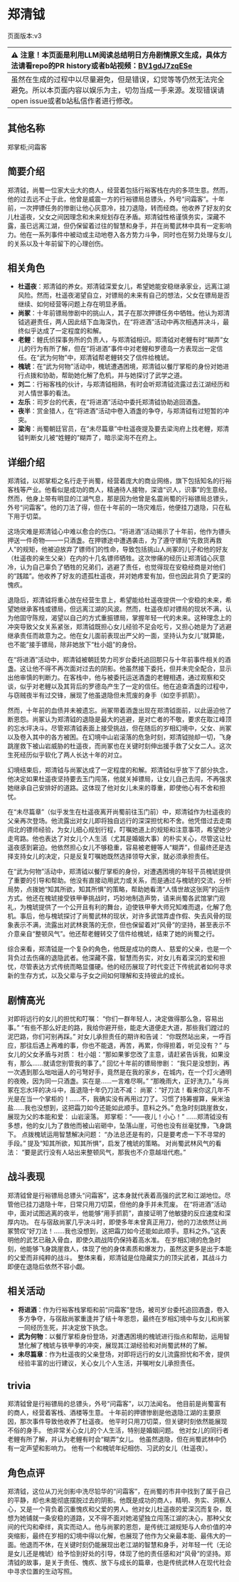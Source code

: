 # 郑清钺
页面版本:v3
 

| :warning: 注意！本页面是利用LLM阅读总结明日方舟剧情原文生成，具体方法请看repo的PR history或者b站视频：[BV1gdJ7zqESe](https://www.bilibili.com/video/BV1gdJ7zqESe/)         |
|:----------------------------|
| 虽然在生成的过程中以尽量避免，但是错误，幻觉等等仍然无法完全避免。所以本页面内容以娱乐为主，切勿当成一手来源。发现错误请open issue或者b站私信作者进行修改。|



## 其他名称
郑掌柜;问霜客
## 简要介绍
郑清钺，尚蜀一位家大业大的商人，经营着包括行裕客栈在内的多项生意。然而，他的过去远不止于此，他曾是威震一方的行裕镖局总镖头，外号“问霜客”。十年前，一次押镖任务的惨剧让他心灰意冷，挂刀退隐，转而经商。他收养了好友的女儿杜遥夜，父女之间因理念和未来规划存在矛盾。郑清钺性格谨慎务实，深藏不露，虽已远离江湖，但仍保留着过往的智慧和身手，并在尚蜀武林中具有一定影响力。他在一系列事件中被动或主动地卷入各方势力斗争，同时也在努力处理与女儿的关系以及十年前留下的心理创伤。
## 相关角色
-   **杜遥夜**：郑清钺的养女。郑清钺深爱女儿，希望她能安稳继承家业，远离江湖风险。然而，杜遥夜渴望自立，对镖局的未来有自己的想法，父女在镖局是否继续、如何经营等问题上存在明显矛盾。
-   **尚冢**：十年前镖局惨剧中的挑山人，其子在那次押镖任务中牺牲。他认为郑清钺逃避责任，两人因此结下血海深仇，在“将进酒”活动中再次相遇并决斗，最终似乎达成了一定程度的和解。
-   **老鲤**：鲤氏侦探事务所的负责人，与郑清钺相识。郑清钺对老鲤有时“糊弄”女儿的行为有所了解，但在“将进酒”事件中对老鲤和罗德岛一方表现出一定信任。在“武为何物”中，郑清钺帮老鲤转交了信件给槐琥。
-   **槐琥**：在“武为何物”活动中，槐琥遭遇困境，郑清钺以餐厅掌柜的身份对她进行点拨和协助，帮助她化解了危机，并与她探讨了武学之道。
-   **刘二**：行裕客栈的伙计，与郑清钺相熟，有时会听郑清钺流露过去江湖经历和对人情世事的看法。
-   **左乐**：司岁台的代表，在“将进酒”活动中委托郑清钺协助追回酒盏。
-   **夜半**：赏金猎人，在“将进酒”活动中卷入酒盏的争夺，与郑清钺有过短暂的冲突。
-   **梁洵**：尚蜀朝廷官员，在“未尽篇章”中杜遥夜提及要去梁洵府上找老鲤，郑清钺判断女儿被“姓鲤的”糊弄了，暗示梁洵不在府上。
## 详细介绍
郑清钺，以郑掌柜之名行走于尚蜀，经营着庞大的商业网络，旗下包括知名的行裕客栈等产业。他看似是成功的商人，精通待人接物，深谙“识人，识事”的生意经。然而，他身上带有明显的江湖气息，那是因为他曾是名震尚蜀的行裕镖局总镖头，外号“问霜客”。他的刀法了得，但在十年前的一场灾难后，他便挂刀退隐，只在私下用于切菜。

这场灾难是郑清钺心中难以愈合的伤口。“将进酒”活动揭示了十年前，他作为镖头押送一件奇物——一只酒盏。在押镖途中遭遇袭击，为了遵守镖局“先救货再救人”的规矩，他被迫放弃了镖师们的性命，导致包括挑山人尚冢的儿子和他的好友（杜遥夜的亲生父亲）在内的十几名镖师牺牲。这次惨痛的经历让郑清钺心灰意冷，认为自己辜负了牺牲的兄弟们，逃避了责任，也觉得现在安稳经商是对他们的“践踏”。他收养了好友的遗孤杜遥夜，并对她疼爱有加，但也因此背负了更深的愧疚。

退隐后，郑清钺将重心放在经营生意上，希望能给杜遥夜提供一个安稳的未来，希望她继承客栈或镖局，但远离江湖的风波。然而，杜遥夜却对镖局的现状不满，认为他固守陈规，渴望以自己的方式重振镖局，掌握年轻一代的未来。这种理念上的冲突导致父女关系紧张，郑清钺既担心女儿经验不足会吃亏，又担心她是为了逃避继承责任而故意为之。他在女儿面前表现出严父的一面，坚持认为女儿“就算能，也不能”接手镖局，除非她放下“杜小姐”的身份。

在“将进酒”活动中，郑清钺被朝廷势力司岁台委托追回那只与十年前事件相关的酒盏。这让他不得不再次面对过去的阴影。他虽然接下委托，但并未完全配合，显示出他审慎的判断力。在客栈中，他与被委托运送酒盏的老鲤相遇，通过观察和交谈，似乎对老鲤以及其背后的罗德岛产生了一定的信任。他在追查酒盏的过程中，与窃贼夜半有过交锋，展现了他虽退隐但未荒废的身手（如空手抓箭）。

然而，十年前的血债并未被遗忘。尚冢带着酒盏出现在郑清钺面前，以此逼迫他了断恩怨。尚冢认为郑清钺的退隐是最大的逃避，是对亡者的不敬，要求在取江峰顶的忘水坪决斗。尽管郑清钺表面上接受挑战，但在随后的岁相幻境中，父女、尚冢以及卷入其中的各方被困。在幻境中山岩滚落的危急时刻，郑清钺抛却一切，飞身跳崖救下被山岩威胁的杜遥夜，而尚冢也在关键时刻伸出援手救了父女二人。这次生死经历似乎软化了两人长达十年的对立。

幻境结束后，郑清钺与尚冢达成了一定程度的和解。郑清钺似乎放下了部分执念，他决定如果杜遥夜坚持要去玉门闯荡，他就关掉镖局，让女儿自己去闯，不再强求她继承自己安排好的道路。这体现了他对女儿未来的尊重，即使他心有不舍和担忧。

在“未尽篇章”（似乎发生在杜遥夜离开尚蜀前往玉门前）中，郑清钺作为杜遥夜的父亲再次登场。他流露出对女儿即将独自远行的深深担忧和不舍。他凭借过去走南闯北的镖师经验，为女儿细心规划行程，叮嘱她道上的规矩和注意事项，希望她少走弯路。他也表达了对女儿个人生活（尤其是婚姻大事）的朴实关心，尽管这让杜遥夜感到窘迫。他依然担心女儿不够稳重，容易被老鲤等人“糊弄”，但最终还是选择支持女儿的决定，只是反复叮嘱她既然选择领导大家，就必须承担责任。

在“武为何物”活动中，郑清钺以餐厅掌柜的身份，对遭遇困境的年轻干员槐琥提供了重要的引导和帮助。他没有直接动用武力或关系，而是通过与槐琥的交流，分析局势，点拨她“知其所欲，知其所惧”的策略，帮助她看清“人情世故这张网”的运作方式。他还在槐琥接受铁甲拳挑战时，巧妙地制造声势，请来尚蜀各武馆掌门观礼，为槐琥提供了一个公开且有利的舞台，迫使铁甲拳大师兄知难而退，化解了危机。事后，他与槐琥探讨了尚蜀武林的现状，对许多武馆弄虚作假、失去风骨的现象表示不满，流露出对武林衰落的无奈，但也保留着对“风骨”的坚持，甚至表示不介意亲自“整顿风气”。他还帮老鲤转交了信件给槐琥，结束了她的尚蜀之行。

综合来看，郑清钺是一个复杂的角色，他既是成功的商人、慈爱的父亲，也是一个背负过去伤痛的退隐武者。他深藏不露，智慧而务实，对女儿有着深沉的爱和担忧，尽管表达方式传统而略显僵硬。他的经历展现了时代变迁下传统武者如何寻求新的生存方式，以及父辈与子女之间如何理解和支持彼此的成长。
## 剧情高光
对即将远行的女儿的担忧和叮嘱：
“你们一群年轻人，决定做得那么急，容易出事。”
“有些不那么好走的路，我给你避开些，能走大道便走大道，那些我们蹚过的泥巴路，你们可别再踩。”
对女儿承担责任的期许和告诫：
“你既然站出来，一呼百应，那往后遇上再难的事，你也不能退，再苦，再累，你得担着，听见没有？”
与女儿的父女矛盾与对质：
杜小姐：“那如果爹您改了主意，请赶紧告诉我，如果没有，那么......就请您别管我的事了。”
回忆十年前的镖局惨剧：
“我只是没想到，再一次遇到那么咄咄逼人的弓弩好手，竟然是在我的家乡，在城内，在一个灯火通明的夜晚，因为同一只酒盏。实在是......一言难尽啊。”
“那晚雨大，正好洗刀。”
与尚冢在忘水坪的决斗中，虽退隐十年仍刀法不减：
尚冢：“好刀法！看来你这几年不光是在当一个掌柜的！......不，我确实没有再用过刀了。习惯了持筹握算，柴米油盐......我也没想到，这把霜刀如今还能如此顺手。意料之外。”
危急时刻跳崖救女，展现为父的本能和爱：
山岩滚落。
郑掌柜：“——夜儿！小心！”
......郑清钺没有多想，他的女儿为了救他而被山岩砸中，坠落山崖，可他也没有丝毫犹豫，飞身跳下。
点拨槐琥运用智慧解决问题：
“办法总还是有的，只是要考虑一下不寻常的手段。”
提及“知其所欲，知其所惧”，启发了槐琥的策略。
对尚蜀武林风气的看法：
“要是武行没有人站出来整顿风气，那我也不介意越俎代庖。”
## 战斗表现
郑清钺曾是行裕镖局总镖头“问霜客”，这本身就代表着高强的武艺和江湖地位。尽管他已挂刀退隐十年，日常只用刀切菜，但他的身手并未荒废。
在“将进酒”活动中，面对试图逃离的夜半，他能够“用手抓箭”，直接证明了他敏捷的反应速度和深厚内功。
在与宿敌尚冢几乎决斗时，即使多年未曾真正用刀，他的刀法依然让尚冢赞叹“好刀法！......我也没想到，这把霜刀如今还能如此顺手。意料之外。”这表明他的武艺已融入骨血，即使久疏战阵仍保持着高水准。
在岁相幻境的危急时刻，他能够飞身跳崖救人，体现了他的身体素质和爆发力，虽然这更多是出于本能的父爱而非纯粹的战斗。
整体来看，郑清钺是位隐藏实力的顶尖武者，其战斗力即便在退隐后依然不容小觑。
## 相关活动
-   **将进酒**：作为行裕客栈掌柜和前“问霜客”登场，被司岁台委托追回酒盏，卷入多方争夺，与宿敌尚冢重逢并了结十年恩怨，最终在岁相幻境中与女儿和尚冢一同经历生死，并决定放下执念。
-   **武为何物**：以餐厅掌柜身份登场，对遭遇困境的槐琥进行指点和帮助，运用智慧化解了槐琥与铁甲拳的冲突，展现其江湖经验和对尚蜀武林的了解。
-   **未尽篇章**：作为杜遥夜的父亲登场，对即将远行的女儿流露担忧和不舍，提供经验丰富的出行建议，关心女儿个人生活，并嘱咐女儿承担责任。
## trivia
郑清钺曾是行裕镖局的总镖头，外号“问霜客”，以刀法闻名。
他目前是尚蜀富有的商人，经营着客栈、酒楼等生意。
十年前的押镖惨剧是他退隐江湖的主要原因，那次事件导致他收养了杜遥夜。
他平时只用刀切菜，但关键时刻依然能展现不俗的身手。
他非常关心女儿的个人生活，特别是婚姻问题。
他对女儿的同行者老鲤有所了解，并认为老鲤有时会“糊弄”女儿。
他虽然退隐，但在尚蜀武林中仍有一定声望和影响力。
他有一个和槐琥年纪相仿、习武的女儿（杜遥夜）。
## 角色点评
郑清钺，这位从刀光剑影中洗尽铅华的“问霜客”，在尚蜀的市井中找到了属于自己的平静，却也未能彻底摆脱过去的阴影。他既是成功的商人，精明、务实、洞察人心，又是一个背负着沉重愧疚和父爱的男人。他对女儿杜遥夜的爱深沉而复杂，既想为她铺就一条安稳的道路，又不得不面对她渴望独立闯荡江湖的决心，那种父女间的代沟和牵绊，真实而动人。他与尚冢的恩怨，是传统江湖规矩与人命价值的冲突缩影，最终在岁相的幻境中得以化解，也展现了他作为父亲最本能、最伟大的一面。他退而不休，在关键时刻仍能展现出老江湖的智慧和身手，对年轻一代（无论是女儿还是槐琥）给予恰到好处的引导，体现了他的责任感和对“风骨”的坚持。郑清钺的故事，是关于责任、愧疚、放下与成长的篇章，也是传统武林人在现代社会中寻求位置的生动写照。